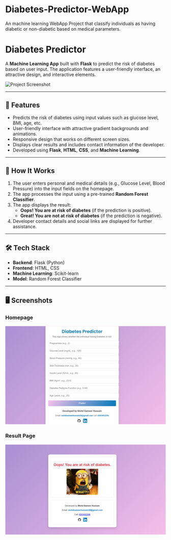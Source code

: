 # Diabetes-Predictor-WebApp
An machine learning WebApp Project that classify individuals as having diabetic or non-diabetic based on medical parameters.


# Diabetes Predictor

A **Machine Learning App** built with **Flask** to predict the risk of diabetes based on user input. The application features a user-friendly interface, an attractive design, and interactive elements.

![Project Screenshot](static/screenshot.png)

---

## 📌 Features

- Predicts the risk of diabetes using input values such as glucose level, BMI, age, etc.
- User-friendly interface with attractive gradient backgrounds and animations.
- Responsive design that works on different screen sizes.
- Displays clear results and includes contact information of the developer.
- Developed using **Flask**, **HTML**, **CSS**, and **Machine Learning**.

---

## 🚀 How It Works

1. The user enters personal and medical details (e.g., Glucose Level, Blood Pressure) into the input fields on the homepage.
2. The app processes the input using a pre-trained **Random Forest Classifier**.
3. The app displays the result:
   - **Oops! You are at risk of diabetes** (if the prediction is positive).
   - **Great! You are not at risk of diabetes** (if the prediction is negative).
4. Developer contact details and social links are displayed for further assistance.

---

## 🛠️ Tech Stack

- **Backend**: Flask (Python)
- **Frontend**: HTML, CSS
- **Machine Learning**: Scikit-learn
- **Model**: Random Forest Classifier

---

## 🖥️ Screenshots

### Homepage
![Homepage Screenshot](static/homepage.png)

### Result Page
![Result Page Screenshot](static/result.png)

